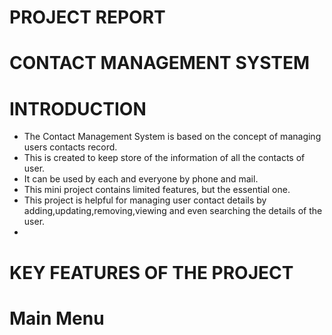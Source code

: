 # PROJECT REPORT


 # CONTACT MANAGEMENT SYSTEM
 
  # INTRODUCTION
  
   * The Contact Management System is based on the concept of managing users contacts record.
   * This is created to keep store of the information of all the contacts of user.
   * It can be used by each and everyone by phone and mail.
   * This mini project contains limited features, but the essential one.
   * This project is helpful for managing user contact details by adding,updating,removing,viewing and even searching the details of the user.
   * 
  # KEY FEATURES OF THE PROJECT
   # Main Menu
   
   
